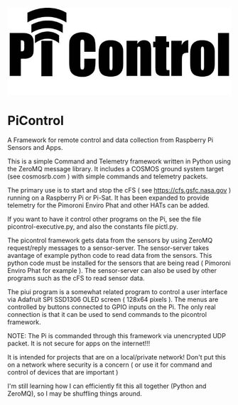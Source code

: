 ![Pi Control Logo](/images/PiControl_Logo_v1.jpg)

# PiControl

A Framework for remote control and data collection from Raspberry Pi Sensors and Apps. 

This is a simple Command and Telemetry framework written in Python using the ZeroMQ message library. It includes a COSMOS ground system target (see cosmosrb.com ) with simple commands and telemetry packets. 

The primary use is to start and stop the cFS ( see https://cfs.gsfc.nasa.gov ) running on a Raspberry Pi or Pi-Sat. It has been expanded to provide telemetry for the Pimoroni Enviro Phat and other HATs can be added.   

If you want to have it control other programs on the Pi, see the file picontrol-executive.py, and also the constants file pictl.py. 

The picontrol framework gets data from the sensors by using ZeroMQ request/reply messages to a sensor-server. The sensor-server takes avantage of example python code to read data from the sensors. This python code must be installed for the sensors that are being read ( Pimoroni Enviro Phat for example ). The sensor-server can also be used by other programs such as the cFS to read sensor data.          

The piui program is a somewhat related program to control a user interface via Adafruit SPI SSD1306 OLED screen ( 128x64 pixels ). The menus are controlled by buttons connected to GPIO inputs on the Pi. The only real connection is that it can be used to send commands to the picontrol framework. 

NOTE: The Pi is commanded through this framework via unencrypted UDP packet. It is not secure for apps on the internet!!!

It is intended for projects that are on a local/private network! Don't put this on a network where security is a concern ( or use it for command and control of devices that are important )

I'm still learning how I can efficiently fit this all together (Python and ZeroMQ), so I may be shuffling things around. 

